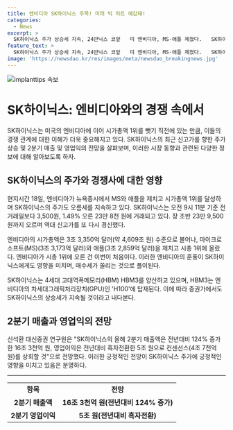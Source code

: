 ```yaml
---
title: 엔비디아 SK하이닉스 주목! 미래 빅 히트 예감돼!
categories:
  - News
excerpt: >
  SK하이닉스 주가 상승세 지속, 24만닉스 코앞   미 엔비디아, MS·애플 제쳤다.   SK하이닉스, 2분기 매출 16조·영업익 5조 전망   엔비디아의 시가총액 1위 달성으로 SK하이닉스 주가도 오름세   HBM3 양산 및 엔비디아 H100에 탑재 기대 증권가, SK하이닉스 성적 긍정적 전망   - 출처: 현지시간 18일, CNBC 
feature_text: >
  SK하이닉스 주가 상승세 지속, 24만닉스 코앞   미 엔비디아, MS·애플 제쳤다.   SK하이닉스, 2분기 매출 16조·영업익 5조 전망   엔비디아의 시가총액 1위 달성으로 SK하이닉스 주가도 오름세   HBM3 양산 및 엔비디아 H100에 탑재 기대 증권가, SK하이닉스 성적 긍정적 전망   - 출처: 현지시간 18일, CNBC 
image: 'https://newsdao.kr/res/images/meta/newsdao_breakingnews.jpg'
---
```


<p><img src="https://newsdao.kr/res/images/meta/newsdao_breakingnews.jpg" alt="implanttips 속보" /></p>

<h1>SK하이닉스: 엔비디아와의 경쟁 속에서</h1>

<p data-ke-size="size16">SK하이닉스는 미국의 엔비디아에 이어 시가총액 1위를 뺏기 직전에 있는 만큼, 이들의 경쟁 관계에 대한 이해가 더욱 중요해지고 있다. SK하이닉스의 최근 신고가를 향한 주가 상승 및 2분기 매출 및 영업익의 전망을 살펴보며, 이러한 시장 동향과 관련된 다양한 정보에 대해 알아보도록 하자.</p>

<h2 data-ke-size="size26">SK하이닉스의 주가와 경쟁사에 대한 영향</h2>

<p data-ke-size="size16">현지시간 18일, 엔비디아가 뉴욕증시에서 MS와 애플을 제치고 시가총액 1위를 달성하며 SK하이닉스의 주가도 오름세를 지속하고 있다. SK하이닉스는 오전 9시 11분 기준 전 거래일보다 3,500원, 1.49% 오른 23만 8천 원에 거래되고 있다. 장 초반 23만 9,500원까지 오르며 역대 신고가를 또 다시 경신했다.</p>

<p data-ke-size="size16">엔비디아의 시가총액은 3조 3,350억 달러(약 4,609조 원) 수준으로 불어나, 마이크로소프트(MS)(3조 3,173억 달러)와 애플(3조 2,859억 달러)을 제치고 시총 1위에 올랐다. 엔비디아가 시총 1위에 오른 건 이번이 처음이다. 이러한 엔비디아의 훈풍이 SK하이닉스에게도 영향을 미치며, 매수세가 쏠리는 것으로 풀이된다.</p>

<p data-ke-size="size16">SK하이닉스는 4세대 고대역폭메모리(HBM) HBM3를 양산하고 있으며, HBM3는 엔비디아의 차세대그래픽처리장치(GPU)인 'H100'에 탑재된다. 이에 따라 증권가에서도 SK하이닉스의 상승세가 지속될 것이라고 내다본다.</p>

<h2 data-ke-size="size26">2분기 매출과 영업익의 전망</h2>

<p data-ke-size="size16">신석환 대신증권 연구원은 "SK하이닉스의 올해 2분기 매출액은 전년대비 124% 증가한 16조 3천억 원, 영업이익은 전년대비 흑자전환한 5조 원으로 컨센선스(4조 7천억 원)를 상회할 것"으로 전망했다. 이러한 긍정적인 전망이 SK하이닉스 주가에 긍정적인 영향을 미치고 있음은 분명하다.</p>

<hr>

<table>
    <tr>
        <td style="text-align: center; height: 17px;"><b>항목</b></td>
        <td style="text-align: center; height: 17px;"><b>전망</b></td>
    </tr>
    <tr>
        <td style="text-align: center; height: 17px;"><b>2분기 매출액</b></td>
        <td style="text-align: center; height: 17px;"><b>16조 3천억 원(전년대비 124% 증가)</b></td>
    </tr>
    <tr>
        <td style="text-align: center; height: 17px;"><b>2분기 영업이익</b></td>
        <td style="text-align: center; height: 17px;"><b>5조 원(전년대비 흑자전환)</b></td>
    </tr>
</table>

<p data-ke-size="size16">&nbsp;</p>

